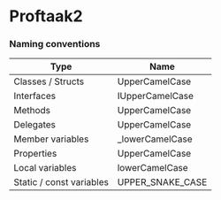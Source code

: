 # Proftaak2

### Naming conventions
Type | Name
--- | --- 
Classes / Structs | UpperCamelCase
Interfaces | IUpperCamelCase
Methods | UpperCamelCase
Delegates | UpperCamelCase
Member variables | _lowerCamelCase
Properties | UpperCamelCase
Local variables | lowerCamelCase
Static / const variables | UPPER_SNAKE_CASE
